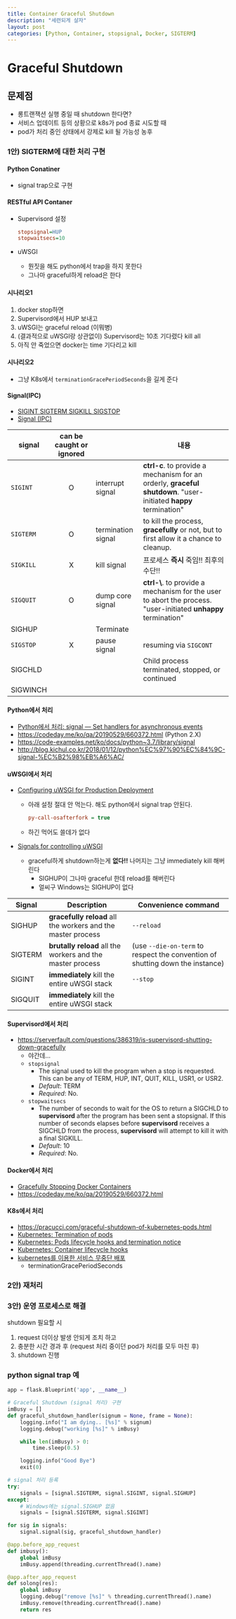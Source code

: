 ```yaml
---
title: Container Graceful Shutdown
description: "세련되게 살자"
layout: post
categories: [Python, Container, stopsignal, Docker, SIGTERM]
---
```


# Graceful Shutdown

## 문제점

- 롱트랜잭션 실행 중일 때 shutdown 한다면?
- 서비스 업데이트 등의 상황으로 k8s가 pod 종료 시도할 때
- pod가 처리 중인 상태에서 강제로 kill 될 가능성 농후

### 1안) SIGTERM에 대한 처리 구현

#### Python Conatiner

- signal trap으로 구현

#### RESTful API Contaner

- Supervisord  설정

  ```ini
  stopsignal=HUP
  stopwaitsecs=10
  ```

- uWSGI

  - 뭔짓을 해도 python에서 trap을 하지 못한다
  - 그나마 graceful하게 reload은 한다

#### 시나리오1

1. docker stop하면 
2. Supervisord에서 HUP 보내고
3. uWSGI는 graceful reload (이뭐병)
4. (결과적으로 uWSGI랑 상관없이) Supervisord는 10초 기다렸다 kill all
5. 아직 안 죽었으면 docker는 time 기다리고 kill

#### 시나리오2

- 그냥 K8s에서 `terminationGracePeriodSeconds`을 길게 준다

#### Signal(IPC)

- [SIGINT SIGTERM SIGKILL SIGSTOP](https://www.quora.com/What-is-the-difference-between-the-SIGINT-and-SIGTERM-signals-in-Linux-What%E2%80%99s-the-difference-between-the-SIGKILL-and-SIGSTOP-signals)
- [Signal (IPC)](https://en.wikipedia.org/wiki/Signal_(IPC))

| signal    | can be caught or ignored |                    | 내용                                                         |
| --------- | :----------------------: | ------------------ | ------------------------------------------------------------ |
| `SIGINT`  |            O             | interrupt signal   | **ctrl-c**. to provide a mechanism for an orderly, **graceful shutdown**. "user-initiated **happy** termination" |
| `SIGTERM` |            O             | termination signal | to kill the process, **gracefully** or not, but to first allow it a chance to cleanup. |
| `SIGKILL` |            X             | kill signal        | 프로세스 **즉시** 죽임!! 최후의 수단!!                       |
| `SIGQUIT` |            O             | dump core signal   | **ctrl-\\**. to provide a mechanism for the user to abort the process. "user-initiated **unhappy** termination" |
| SIGHUP    |                          | Terminate          |                                                              |
| `SIGSTOP` |            X             | pause signal       | resuming via `SIGCONT`                                       |
| SIGCHLD   |                          |                    | Child process terminated, stopped, or continued              |
| SIGWINCH  |                          |                    |                                                              |

#### Python에서 처리

- [Python에서 처리: signal — Set handlers for asynchronous events](https://docs.python.org/3.7/library/signal.html)
- https://codeday.me/ko/qa/20190529/660372.html (Python 2.X)
- https://code-examples.net/ko/docs/python~3.7/library/signal
- http://blog.kichul.co.kr/2018/01/12/python%EC%97%90%EC%84%9C-signal-%EC%B2%98%EB%A6%AC/

#### uWSGI에서 처리

- [Configuring uWSGI for Production Deployment](https://www.techatbloomberg.com/blog/configuring-uwsgi-production-deployment/)

  - 아래 설정 절대 안 먹는다. 해도 python에서 signal trap 안된다.

    ```ini
    py-call-osafterfork = true
    ```

  - 하긴 먹어도 쓸데가 없다

- [Signals for controlling uWSGI](https://uwsgi-docs.readthedocs.io/en/latest/Management.html#signals-for-controlling-uwsgi)

  - graceful하게 shutdown하는게 **없다!!** 나머지는 그냥 immediately kill 해버린다
    - SIGHUP이 그나마 graceful 한데 reload를 해버린다
    - 얼씨구 Windows는 SIGHUP이 없다

| Signal  | Description                                                  | Convenience command                                          |
| ------- | ------------------------------------------------------------ | ------------------------------------------------------------ |
| SIGHUP  | **gracefully reload** all the workers and the master process | `--reload`                                                   |
| SIGTERM | **brutally reload** all the workers and the master process   | (use `--die-on-term` to respect the convention of shutting down the instance) |
| SIGINT  | **immediately** kill the entire uWSGI stack                  | `--stop`                                                     |
| SIGQUIT | **immediately** kill the entire uWSGI stack                  |                                                              |

#### Supervisord에서 처리

- https://serverfault.com/questions/386319/is-supervisord-shutting-down-gracefully
  - 야간데...
  - `stopsignal`
    - The signal used to kill the program when a stop is requested.  This can be any of TERM, HUP, INT, QUIT, KILL, USR1, or USR2.
    - *Default*: TERM
    - *Required*:  No.
  - `stopwaitsecs`
    - The number of seconds to wait for the OS to return a SIGCHLD to **supervisord** after the program has been sent a stopsignal. If this number of seconds elapses before **supervisord** receives a SIGCHLD from the process, **supervisord** will attempt to kill it with a final SIGKILL.
    - *Default*: 10
    - *Required*:  No.

#### Docker에서 처리

- [Gracefully Stopping Docker Containers](https://www.ctl.io/developers/blog/post/gracefully-stopping-docker-containers/)
- https://codeday.me/ko/qa/20190529/660372.html

#### K8s에서 처리

- https://pracucci.com/graceful-shutdown-of-kubernetes-pods.html
- [Kubernetes: Termination of pods](http://kubernetes.io/docs/user-guide/pods/#termination-of-pods)
- [Kubernetes: Pods lifecycle hooks and termination notice](http://kubernetes.io/docs/user-guide/production-pods/#lifecycle-hooks-and-termination-notice)
- [Kubernetes: Container lifecycle hooks](http://kubernetes.io/docs/user-guide/container-environment/)
- [kubernetes를 이용한 서비스 무중단 배포](https://tech.kakao.com/2018/12/24/kubernetes-deploy/)
  - terminationGracePeriodSeconds 

### 2안) 재처리

### 3안) 운영 프로세스로 해결

shutdown 필요할 시

1. request 더이상 발생 안되게 조치 하고 
2. 충분한 시간 경과 후 (request 처리 중이던 pod가 처리를 모두 마친 후)
3. shutdown 진행


### python signal trap 예
```python
app = flask.Blueprint('app', __name__)

# Graceful Shutdown (signal 처리) 구현
imBusy = []
def graceful_shutdown_handler(signum = None, frame = None):
    logging.info("I am dying.. [%s]" % signum)
    logging.debug("working [%s]" % imBusy)

    while len(imBusy) > 0:
        time.sleep(0.5)        

    logging.info("Good Bye")
    exit(0)

# signal 처리 등록
try:
    signals = [signal.SIGTERM, signal.SIGINT, signal.SIGHUP]
except:    
    # Windows에는 signal.SIGHUP 없음
    signals = [signal.SIGTERM, signal.SIGINT]

for sig in signals:
    signal.signal(sig, graceful_shutdown_handler) 

@app.before_app_request
def imbusy():
    global imBusy
    imBusy.append(threading.currentThread().name)

@app.after_app_request
def solong(res):
    global imBusy
    logging.debug("remove [%s]" % threading.currentThread().name)
    imBusy.remove(threading.currentThread().name)
    return res
```

